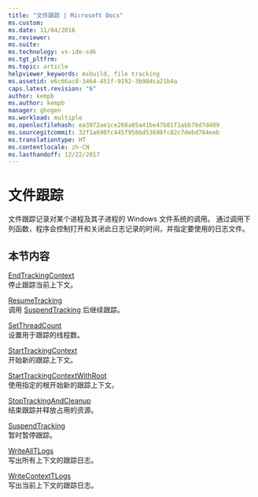 ```yaml
---
title: "文件跟踪 | Microsoft Docs"
ms.custom: 
ms.date: 11/04/2016
ms.reviewer: 
ms.suite: 
ms.technology: vs-ide-sdk
ms.tgt_pltfrm: 
ms.topic: article
helpviewer_keywords: msbuild, file tracking
ms.assetid: e6c66ac0-3464-451f-9192-3b98dca21b4a
caps.latest.revision: "6"
author: kempb
ms.author: kempb
manager: ghogen
ms.workload: multiple
ms.openlocfilehash: ea3972ae1ce268a85a41be47b81f1abb76d7d409
ms.sourcegitcommit: 32f1a690fc445f9586d53698fc82c7debd784eeb
ms.translationtype: HT
ms.contentlocale: zh-CN
ms.lasthandoff: 12/22/2017
---
```

# <a name="file-tracking"></a>文件跟踪
文件跟踪记录对某个进程及其子进程的 Windows 文件系统的调用。 通过调用下列函数，程序会控制打开和关闭此日志记录的时间，并指定要使用的日志文件。  
  
## <a name="in-this-section"></a>本节内容  
 [EndTrackingContext](../msbuild/endtrackingcontext.md)  
 停止跟踪当前上下文。  
  
 [ResumeTracking](../msbuild/resumetracking.md)  
 调用 [SuspendTracking](../msbuild/suspendtracking.md) 后继续跟踪。  
  
 [SetThreadCount](../msbuild/setthreadcount.md)  
 设置用于跟踪的线程数。  
  
 [StartTrackingContext](../msbuild/starttrackingcontext.md)  
 开始新的跟踪上下文。  
  
 [StartTrackingContextWithRoot](../msbuild/starttrackingcontextwithroot.md)  
 使用指定的根开始新的跟踪上下文。  
  
 [StopTrackingAndCleanup](../msbuild/stoptrackingandcleanup.md)  
 结束跟踪并释放占用的资源。  
  
 [SuspendTracking](../msbuild/suspendtracking.md)  
 暂时暂停跟踪。  
  
 [WriteAllTLogs](../msbuild/writealltlogs.md)  
 写出所有上下文的跟踪日志。  
  
 [WriteContextTLogs](../msbuild/writecontexttlogs.md)  
 写出当前上下文的跟踪日志。